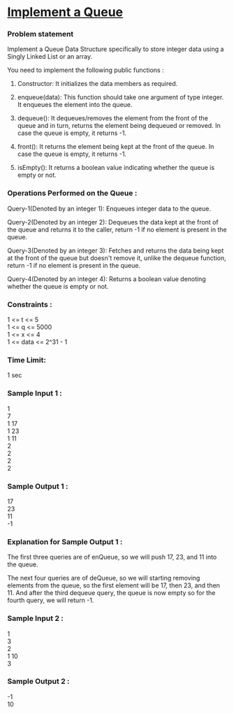 <h1><a href="https://www.naukri.com/code360/problems/queue-using-array-or-singly-linked-list_2099908?leftPanelTabValue=PROBLEM">Implement a Queue</a></h1>

<h3>Problem statement</h3>
Implement a Queue Data Structure specifically to store integer data using a Singly Linked List or an array.

You need to implement the following public functions :<br>

1. Constructor: It initializes the data members as required.<br>

2. enqueue(data): This function should take one argument of type integer. It enqueues the element into the queue.<br>

3. dequeue(): It dequeues/removes the element from the front of the queue and in turn, returns the element being dequeued or removed. In case the queue is empty, it returns -1.<br>

4. front(): It returns the element being kept at the front of the queue. In case the queue is empty, it returns -1.<br>

5. isEmpty(): It returns a boolean value indicating whether the queue is empty or not.<br>
<h3>Operations Performed on the Queue :</h3>
Query-1(Denoted by an integer 1): Enqueues integer data to the queue.<br>

Query-2(Denoted by an integer 2): Dequeues the data kept at the front of the queue and returns it to the caller, return -1 if no element is present in the queue.<br>

Query-3(Denoted by an integer 3): Fetches and returns the data being kept at the front of the queue but doesn't remove it, unlike the dequeue function, return -1 if no element is present in the queue.<br>

Query-4(Denoted by an integer 4): Returns a boolean value denoting whether the queue is empty or not.<br>

<h3>Constraints :</h3>
1 <= t <= 5<br>
1 <= q <= 5000<br>
1 <= x <= 4<br>
1 <= data <= 2^31 - 1<br>

<h3>Time Limit:</h3> 1 sec
<h3>Sample Input 1 :</h3>
1<br>
7<br>
1 17<br>
1 23<br>
1 11<br>
2<br>
2<br>
2<br>
2<br>
<h3>Sample Output 1 :</h3>
17<br>
23<br>
11<br>
-1<br>
<h3>Explanation for Sample Output 1 :</h3>
The first three queries are of enQueue, so we will push 17, 23, and 11 into the queue.<br>

The next four queries are of deQueue, so we will starting removing elements from the queue, so the first element will be 17, then 23, and then 11. And after the third dequeue query, the queue is now empty so for the fourth query, we will return -1.<br>
<h3>Sample Input 2 :</h3>
1<br>
3<br>
2<br>
1 10<br>
3<br>
<h3>Sample Output 2 :</h3>
-1 <br>
10<br>
